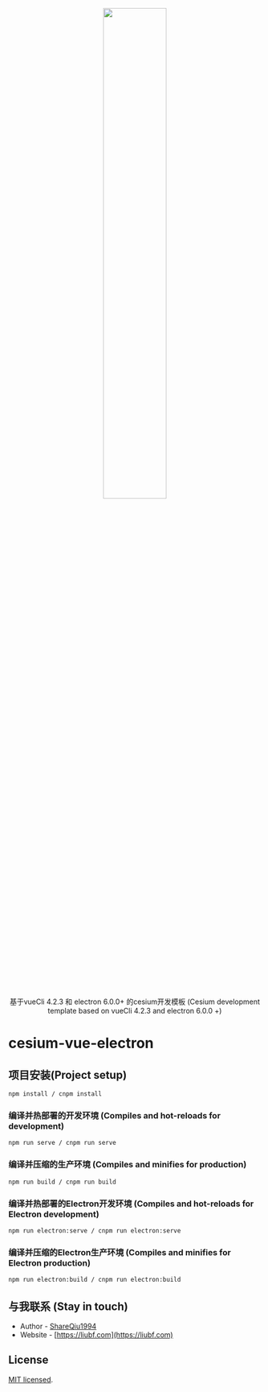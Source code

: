 <p align="center">
<img src="https://github.com/CesiumGS/cesium/wiki/logos/Cesium_Logo_Color.jpg" width="50%" />
</p>

  <p align="center">基于vueCli 4.2.3 和 electron 6.0.0+ 的cesium开发模板 (Cesium development template based on vueCli 4.2.3 and electron 6.0.0 +)</p>
   <p align="center">

# cesium-vue-electron

##  项目安装(Project setup)
```
npm install / cnpm install 
```

### 编译并热部署的开发环境 (Compiles and hot-reloads for development)
```
npm run serve / cnpm run serve
```

### 编译并压缩的生产环境 (Compiles and minifies for production)
```
npm run build / cnpm run build
```

### 编译并热部署的Electron开发环境 (Compiles and hot-reloads for Electron development)
```
npm run electron:serve / cnpm run electron:serve
```

### 编译并压缩的Electron生产环境 (Compiles and minifies for Electron production)
```
npm run electron:build / cnpm run electron:build
```

## 与我联系 (Stay in touch)

- Author - [ShareQiu1994](https://github.com/ShareQiu1994)
- Website - [https://liubf.com](https://liubf.com)

## License

[MIT licensed](LICENSE).